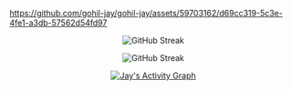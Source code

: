 
https://github.com/gohil-jay/gohil-jay/assets/59703162/d69cc319-5c3e-4fe1-a3db-57562d54fd97

<!-- 
<p align="center">
  <a href="https://jay-gohil.me">
  </a>
</p> -->

<p align="center">
  <img src="https://github-readme-streak-stats.herokuapp.com/?user=gohil-jay&theme=dark&fire=87ceeb&ring=87ceeb&currStreakLabel=87ceeb" alt="GitHub Streak" />
</p>

<p align="center">
  <img src="https://github-readme-stats.vercel.app/api?username=gohil-jay&hide=issues&theme=algolia" alt="GitHub Streak" />
</p>

<p align="center">
  <a href="https://github.com/gohil-jay"><img alt="Jay's Activity Graph" src="https://github-readme-activity-graph.cyclic.app/graph?username=gohil-jay&theme=react-dark&color=fff&bg_color=050f2c" /></a>
</p>

<br>
<br>
